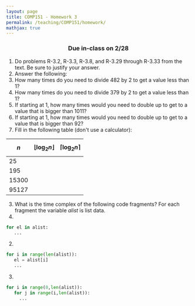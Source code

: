 ```yaml
---
layout: page
title: COMP151 - Homework 3
permalink: /teaching/COMP151/homework/
mathjax: true
---
```


<h3 align="center">
 Due in-class on 2/28
</h3>

1. Do problems R-3.2, R-3.3, R-3.8, and R-3.29 through R-3.33 from the text. Be sure to justify your answer.
2. Answer the following:
  1. How many times do you need to divide 482 by 2 to get a value less than 1?
  2. How many times do you need to divide 379 by 2 to get a value less than 1?
  3. If starting at 1, how many times would you need to double up to get to a value that is bigger than 1011?
  4. If starting at 1, how many times would you need to double up to get to a value that is bigger than 92?
  5. Fill in the following table (don't use a calculator):

| $$n$$ | $$\lfloor \log_2{n} \rfloor$$ | $$\lceil \log_2{n} \rceil$$ |
| :--- | :---- | :--- |
| 25 | | |
| 195 | | |
| 15300 | | |
| 95127 | | |

3. What is the time complex of the following code fragments? For each fragment the variable *alist* is list data.  
  1.
  ```python
  for el in alist:
     ...
  ```
  2.
  ```python
  for i in range(len(alist)):
     el = alist[i]
     ...
  ```
  3.
  ```python
  for i in range(0,len(alist)):
     for j in range(i,len(alist)):
       ...
  ```
